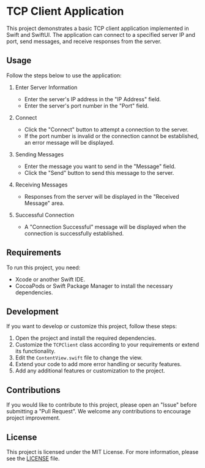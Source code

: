 # TCP Client Application

This project demonstrates a basic TCP client application implemented in Swift and SwiftUI. The application can connect to a specified server IP and port, send messages, and receive responses from the server.

## Usage

Follow the steps below to use the application:

1. Enter Server Information

   - Enter the server's IP address in the "IP Address" field.
   - Enter the server's port number in the "Port" field.

2. Connect

   - Click the "Connect" button to attempt a connection to the server.
   - If the port number is invalid or the connection cannot be established, an error message will be displayed.

3. Sending Messages

   - Enter the message you want to send in the "Message" field.
   - Click the "Send" button to send this message to the server.

4. Receiving Messages

   - Responses from the server will be displayed in the "Received Message" area.

5. Successful Connection
   - A "Connection Successful" message will be displayed when the connection is successfully established.

## Requirements

To run this project, you need:

- Xcode or another Swift IDE.
- CocoaPods or Swift Package Manager to install the necessary dependencies.

## Development

If you want to develop or customize this project, follow these steps:

1. Open the project and install the required dependencies.
2. Customize the `TCPClient` class according to your requirements or extend its functionality.
3. Edit the `ContentView.swift` file to change the view.
4. Extend your code to add more error handling or security features.
5. Add any additional features or customization to the project.

## Contributions

If you would like to contribute to this project, please open an "Issue" before submitting a "Pull Request". We welcome any contributions to encourage project improvement.

## License

This project is licensed under the MIT License. For more information, please see the [LICENSE](LICENSE) file.
